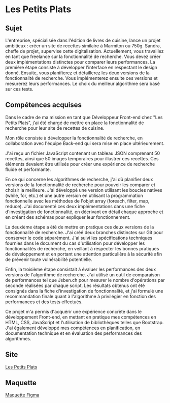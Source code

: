# Les Petits Plats

## Sujet

L'entreprise, spécialisée dans l'édition de livres de cuisine, lance un projet ambitieux : créer un site de recettes similaire à Marmiton ou 750g. 
Sandra, cheffe de projet, supervise cette digitalisation. 
Actuellement, vous travaillez en tant que freelance sur la fonctionnalité de recherche. 
Vous devez créer deux implémentations distinctes pour comparer leurs performances.
La première étape consiste à développer l'interface en respectant le design donné. 
Ensuite, vous planifierez et détaillerez les deux versions de la fonctionnalité de recherche.
Vous implémenterez ensuite ces versions et mesurerez leurs performances. 
Le choix du meilleur algorithme sera basé sur ces tests.

## Compétences acquises

Dans le cadre de ma mission en tant que Développeur Front-end chez "Les Petits Plats", j'ai été chargé de mettre en place la fonctionnalité de recherche pour leur site de recettes de cuisine.

Mon rôle consiste à développer la fonctionnalité de recherche, en collaboration avec l'équipe Back-end qui sera mise en place ultérieurement.

J'ai reçu un fichier JavaScript contenant un tableau JSON comprenant 50 recettes, ainsi que 50 images temporaires pour illustrer ces recettes. Ces éléments devaient être utilisés pour créer une expérience de recherche fluide et performante.

En ce qui concerne les algorithmes de recherche, j'ai dû planifier deux versions de la fonctionnalité de recherche pour pouvoir les comparer et choisir la meilleure. J'ai développé une version utilisant les boucles natives (while, for, etc.) et une autre version en utilisant la programmation fonctionnelle avec les méthodes de l'objet array (foreach, filter, map, reduce). J'ai documenté ces deux implémentations dans une fiche d'investigation de fonctionnalité, en décrivant en détail chaque approche et en créant des schémas pour expliquer leur fonctionnement.

La deuxième étape a été de mettre en pratique ces deux versions de la fonctionnalité de recherche. J'ai créé deux branches distinctes sur Git pour conserver le code séparément. J'ai suivi les spécifications techniques fournies dans le document du cas d'utilisation pour développer les fonctionnalités de recherche, en veillant à respecter les bonnes pratiques de développement et en portant une attention particulière à la sécurité afin de prévenir toute vulnérabilité potentielle.

Enfin, la troisième étape consistait à évaluer les performances des deux versions de l'algorithme de recherche. J'ai utilisé un outil de comparaison de performances tel que Jsben.ch pour mesurer le nombre d'opérations par seconde réalisées par chaque script. Les résultats obtenus ont été consignés dans la fiche d'investigation de fonctionnalité, et j'ai formulé une recommandation finale quant à l'algorithme à privilégier en fonction des performances et des tests effectués.

Ce projet m'a permis d'acquérir une expérience concrète dans le développement Front-end, en mettant en pratique mes compétences en HTML, CSS, JavaScript et l'utilisation de bibliothèques telles que Bootstrap. J'ai également développé mes compétences en planification, en documentation technique et en évaluation des performances des algorithmes.

## Site

[Les Petits Plats](https://bartzcyril.github.io/LesPetitsPlats/)

## Maquette

[Maquette Figma](https://www.figma.com/file/xqeE1ZKlHUWi2Efo8r73NK/UI-Design-Les-Petits-Plats-FR?type=design&node-id=0-1&mode=design)
